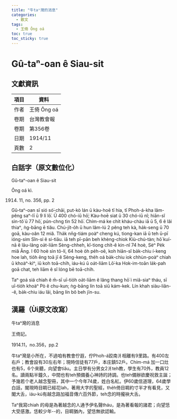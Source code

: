 ```yaml
---
title: "牛taⁿ灣的消息"
categories:
  - 散文
tags:
  - 王倚 Ông oá
toc: true
toc_sticky: true
---
```


# Gû-taⁿ-oan ê Siau-sit

## 文獻資訊

| 項目 | 資料 |
|---|---|
| 作者 | 王倚 Ông oá |
| 卷期 | 台灣教會報 |
| 卷期 | 第356卷 |
| 日期 | 1914/11 |
| 頁數 | 2 |

## 白話字（原文數位化）

Gû-taⁿ-oan ê Siau-sit

Ông oá kì.

1914. 11, no. 356, pp. 2

Gû-taⁿ-oan sī sió só͘-chāi, put-kò lán ū kàu-hoē tī hia, tī Phoh-á-kha lâm-pêng saⁿ-lī ū 9 lí lō͘. Ū 400 chó-iū hō͘; Kàu-hoē siat ū 30 chó-iū nî; hiān-sî sìn-tô͘ ū 77 hō͘, pún-chng tìn 52 hō͘. Chím-má ke chi̍t kháu-chàu iā ū 5, 6 ê lâi thiaⁿ, ǹg-bāng ē tiâu. Chú-ji̍t-o̍h ū hun lâm-lú 2 pêng teh kà, ha̍k-seng ū 70 goā, kàu-oân 12 miâ. Tha̍k nn̄g-tiám poàⁿ cheng kú, tiong-kan iā ū teh ū-pī ióng-sim Sîn-si ê si-tiāu. iā teh pī-pān beh khèng-chiok Kiù-chú-tàn; hō͘ kuí-nā ê lāu-lâng oa̍t-liām Sèng-chheh, kî-tiong chi̍t-ê kin-nî 74 hoè, Sèⁿ Pe̍k miâ Âng. I 60 hoè sìn tō-lí, 64 hoè o̍h pe̍h-oē, koh hiān-sî ba̍k-chiu í-keng hoe lah, tio̍h ēng toā jī ê Sèng-keng, the̍h oá ba̍k-chiu iok chhùn-poàⁿ chiah ū khoàⁿ-kìⁿ, iū koh toā-chi̍h, iáu-kú ū oa̍t-liām Lō͘-ka Hok-im-toān la̍k-pah goā chat, teh liām ê sî lóng bē toā-chi̍h.

Taⁿ goá siá chiah ê m̄-sī uī-tio̍h oa̍t-liām ê lâng thang hō͘ i miâ-siaⁿ tháu, sī uī-tio̍h khoàⁿ Pò ê chu-kun; ǹg-bāng lín toā siū kám-kek. Lín khah siàu-liân--ê, ba̍k-chiu iáu lāi, bāng lín bô beh jīn-su.

## 漢羅（Ùi原文改寫）

牛taⁿ灣的消息

王倚記。

1914.11，no.356，pp.2

牛taⁿ灣是小所在，不過咱有教會佇遐，佇Phoh-á跤南爿相離有9里路。有400左右戶；教會設有30左右年；現時信徒有77戶，本庄鎮52戶。Chím-má 加一口灶也有5，6个來聽，向望會tiâu。主日學有分男女2爿teh教，學生有70外，教員12名。讀兩點半鐘久，中間也有teh預備養心神詩的詩調。也teh備辦欲慶祝救主誕；予幾若个老人越念聖冊，其中一个今年74歲，姓白名紅。伊60歲信道理，64歲學白話，閣現時目睭已經花lah，著用大字的聖經，the̍h倚目睭約寸半才有看見，又閣大舌，iáu-kú有越念路加福音傳六百外節，teh念的時攏袂大舌。

Taⁿ我寫chiah 的毋是為著越念的人通予伊名聲tháu，是為著看報的諸君；向望恁大受感激。恁較少年--的，目睭猶內，望恁無欲認輸。
